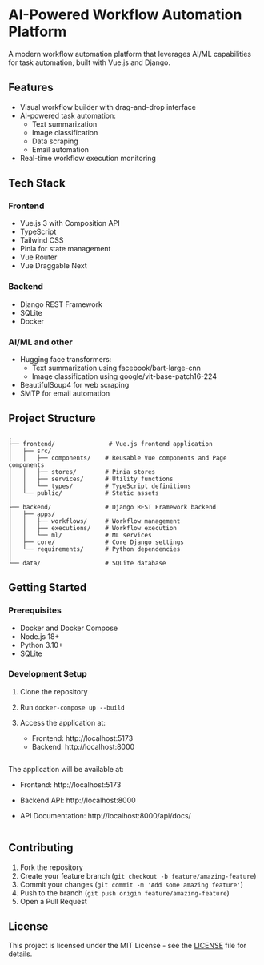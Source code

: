 # AI-Powered Workflow Automation Platform

A modern workflow automation platform that leverages AI/ML capabilities for task automation, built with Vue.js and Django.

## Features

- Visual workflow builder with drag-and-drop interface
- AI-powered task automation:
  - Text summarization 
  - Image classification 
  - Data scraping
  - Email automation
- Real-time workflow execution monitoring


## Tech Stack

### Frontend
- Vue.js 3 with Composition API
- TypeScript
- Tailwind CSS
- Pinia for state management
- Vue Router
- Vue Draggable Next

### Backend
- Django REST Framework
- SQLite
- Docker 

### AI/ML and other 
- Hugging face transformers:
   - Text summarization using facebook/bart-large-cnn
   - Image classification using google/vit-base-patch16-224
- BeautifulSoup4 for web scraping
- SMTP for email automation

## Project Structure

```
.
├── frontend/               # Vue.js frontend application
│   ├── src/
│   │   ├── components/    # Reusable Vue components and Page components
│   │   ├── stores/        # Pinia stores
│   │   ├── services/      # Utility functions
│   │   └── types/         # TypeScript definitions
│   └── public/            # Static assets
│
├── backend/               # Django REST Framework backend
│   ├── apps/
│   │   ├── workflows/     # Workflow management
│   │   ├── executions/    # Workflow execution
│   │   └── ml/            # ML services
│   ├── core/              # Core Django settings
│   └── requirements/      # Python dependencies
│
└── data/                  # SQLite database            
```

## Getting Started

### Prerequisites

- Docker and Docker Compose
- Node.js 18+
- Python 3.10+
- SQLite

### Development Setup
1. Clone the repository
2. Run `docker-compose up --build`
3. Access the application at:
   - Frontend: http://localhost:5173
   - Backend: http://localhost:8000

   ```

The application will be available at:
- Frontend: http://localhost:5173
- Backend API: http://localhost:8000
- API Documentation: http://localhost:8000/api/docs/

   ```

## Contributing

1. Fork the repository
2. Create your feature branch (`git checkout -b feature/amazing-feature`)
3. Commit your changes (`git commit -m 'Add some amazing feature'`)
4. Push to the branch (`git push origin feature/amazing-feature`)
5. Open a Pull Request

## License

This project is licensed under the MIT License - see the [LICENSE](LICENSE) file for details.
